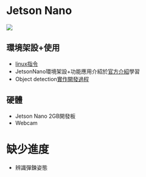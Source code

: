 # Jetson Nano
![](https://i.imgur.com/P385sbt.gif)

## 環境架設+使用
* <a href="https://hackmd.io/@Mrcamel/ByOT6teoF">linux指令</a>
* JetsonNano環境架設+功能應用介紹於<a href="https://github.com/dusty-nv/jetson-inference">官方介紹</a>學習
* Object detection<a href="https://hackmd.io/NasoNE1uRbar1bACno685w?view">實作開發過程</a>

## 硬體
* Jetson Nano 2GB開發板
* Webcam

# 缺少進度
* 辨識彈鍊姿態
